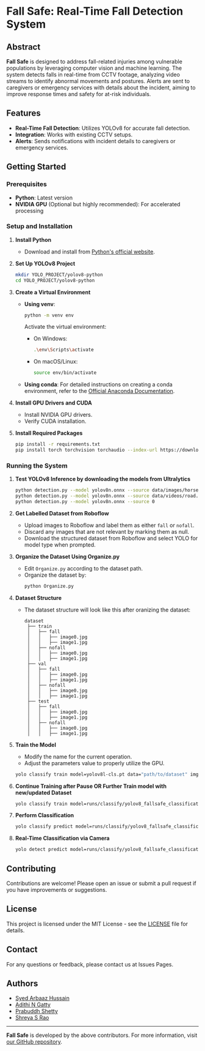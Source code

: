 # Fall Safe: Real-Time Fall Detection System

## Abstract

**Fall Safe** is designed to address fall-related injuries among vulnerable populations by leveraging computer vision and machine learning. The system detects falls in real-time from CCTV footage, analyzing video streams to identify abnormal movements and postures. Alerts are sent to caregivers or emergency services with details about the incident, aiming to improve response times and safety for at-risk individuals.

## Features

- **Real-Time Fall Detection**: Utilizes YOLOv8 for accurate fall detection.
- **Integration**: Works with existing CCTV setups.
- **Alerts**: Sends notifications with incident details to caregivers or emergency services.

## Getting Started

### Prerequisites

- **Python**: Latest version
- **NVIDIA GPU** (Optional but highly recommended): For accelerated processing

### Setup and Installation

1. **Install Python**
   - Download and install from [Python's official website](https://www.python.org/downloads/).

2. **Set Up YOLOv8 Project**
   ```bash
   mkdir YOLO_PROJECT/yolov8-python
   cd YOLO_PROJECT/yolov8-python
   ```

3. **Create a Virtual Environment**

   - **Using venv**:
     ```bash
     python -m venv env
     ```
     Activate the virtual environment:
     - On Windows:
       ```bash
       .\env\Scripts\activate
       ```
     - On macOS/Linux:
       ```bash
       source env/bin/activate
       ```

   - **Using conda**: For detailed instructions on creating a conda environment, refer to the [Official Anaconda Documentation](https://docs.anaconda.com/anaconda/install/).

4. **Install GPU Drivers and CUDA**
   - Install NVIDIA GPU drivers.
   - Verify CUDA installation.

5. **Install Required Packages**
   ```bash
   pip install -r requirements.txt
   pip install torch torchvision torchaudio --index-url https://download.pytorch.org/whl/cu124
   ```

### Running the System

1. **Test YOLOv8 Inference by downloading the models from Ultralytics**
   ```bash
   python detection.py --model yolov8n.onnx --source data/images/horses.jpg
   python detection.py --model yolov8n.onnx --source data/videos/road.mp4
   python detection.py --model yolov8n.onnx --source 0
   ```

2. **Get Labelled Dataset from Roboflow**
   - Upload images to Roboflow and label them as either `fall` or `nofall`.
   - Discard any images that are not relevant by marking them as null.
   - Download the structured dataset from Roboflow and select YOLO for model type when prompted.

3. **Organize the Dataset Using Organize.py**
   - Edit `Organize.py` according to the dataset path.
   - Organize the dataset by:
     ```bash
     python Organize.py
     ```

4. **Dataset Structure**
   - The dataset structure will look like this after oranizing the dataset:
     ```
     dataset
      ├── train
      │   ├── fall
      │   │   ├── image0.jpg
      │   │   ├── image1.jpg
      │   ├── nofall
      │   │   ├── image0.jpg
      │   │   ├── image1.jpg
      ├── val
      │   ├── fall
      │   │   ├── image0.jpg
      │   │   ├── image1.jpg
      │   ├── nofall
      │   │   ├── image0.jpg
      │   │   ├── image1.jpg
      ├── test
      │   ├── fall
      │   │   ├── image0.jpg
      │   │   ├── image1.jpg
      │   ├── nofall
      │   │   ├── image0.jpg
      │   │   ├── image1.jpg
     ```

5. **Train the Model**

   - Modify the name for the current operation.
   - Adjust the parameters value to properly utilize the GPU.

   ```bash
   yolo classify train model=yolov8l-cls.pt data="path/to/dataset" imgsz=224 device=0 workers=2 batch=16 epochs=100 patience=50 name=yolov8_fallsafe_classification
   ```

6. **Continue Training after Pause OR Further Train model with new/updated Dataset**
   
   ```bash
   yolo classify train model=runs/classify/yolov8_fallsafe_classification/weights/last.pt resume=True
   ```

7. **Perform Classification**
   ```bash
   yolo classify predict model=runs/classify/yolov8_fallsafe_classification/weights/best.pt source="inference/classify/image.jpg" save=True
   ```

8. **Real-Time Classification via Camera**
   ```bash
   yolo detect predict model=runs/classify/yolov8_fallsafe_classification/weights/best.pt source="0" save=True conf=0.5 show=True save_txt=True line_thickness=1
   ```

## Contributing

Contributions are welcome! Please open an issue or submit a pull request if you have improvements or suggestions.

## License

This project is licensed under the MIT License - see the [LICENSE](LICENSE) file for details.

## Contact

For any questions or feedback, please contact us at Issues Pages.

## Authors

- [Syed Arbaaz Hussain](https://github.com/SyedArbaazHussain)
- [Adithi N Gatty](https://github.com/AdithiNgatty)
- [Prabuddh Shetty](https://github.com/Prabuddhshetty901)
- [Shreya S Rao](https://github.com/shreyarao515)

---

**Fall Safe** is developed by the above contributors. For more information, visit [our GitHub repository](https://github.com/FallSafe).